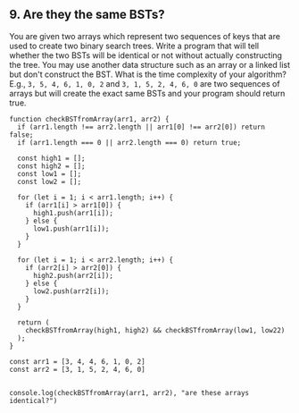 ## 9. Are they the same BSTs?

You are given two arrays which represent two sequences of keys that are used to create two binary search trees. Write a program that will tell whether the two BSTs will be identical or not without actually constructing the tree. You may use another data structure such as an array or a linked list but don't construct the BST. What is the time complexity of your algorithm? E.g., `3, 5, 4, 6, 1, 0, 2` and `3, 1, 5, 2, 4, 6, 0` are two sequences of arrays but will create the exact same BSTs and your program should return true.

````
function checkBSTfromArray(arr1, arr2) {
  if (arr1.length !== arr2.length || arr1[0] !== arr2[0]) return false;
  if (arr1.length === 0 || arr2.length === 0) return true;

  const high1 = [];
  const high2 = [];
  const low1 = [];
  const low2 = [];

  for (let i = 1; i < arr1.length; i++) {
    if (arr1[i] > arr1[0]) {
      high1.push(arr1[i]);
    } else {
      low1.push(arr1[i]);
    }
  }

  for (let i = 1; i < arr2.length; i++) {
    if (arr2[i] > arr2[0]) {
      high2.push(arr2[i]);
    } else {
      low2.push(arr2[i]);
    }
  }

  return (
    checkBSTfromArray(high1, high2) && checkBSTfromArray(low1, low22)
  );
}

const arr1 = [3, 4, 4, 6, 1, 0, 2]
const arr2 = [3, 1, 5, 2, 4, 6, 0]


console.log(checkBSTfromArray(arr1, arr2), "are these arrays identical?")

````
